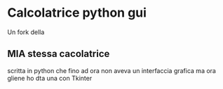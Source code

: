 <H1>Calcolatrice python gui</H1>
Un fork della <h2>MIA stessa cacolatrice</h2> scritta in python che fino ad ora non aveva un interfaccia grafica ma ora gliene ho dta una con Tkinter
